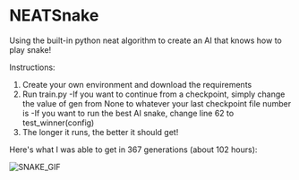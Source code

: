 # NEATSnake
Using the built-in python neat algorithm to create an AI that knows how to play snake!

Instructions:
1) Create your own environment and download the requirements
2) Run train.py
   -If you want to continue from a checkpoint, simply change the value of gen from None to whatever your last checkpoint file number is
   -If you want to run the best AI snake, change line 62 to test_winner(config)
3) The longer it runs, the better it should get!

Here's what I was able to get in 367 generations (about 102 hours):

![SNAKE_GIF](https://github.com/Elijahjoseph23/NEATSnake/assets/123312395/3c600a27-11f8-4eef-9246-311528605e82)





